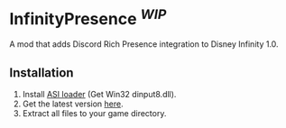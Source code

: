 # InfinityPresence <sup>*WIP*</sup>
A mod that adds Discord Rich Presence integration to Disney Infinity 1.0.

## Installation

1. Install [ASI loader](https://github.com/ThirteenAG/Ultimate-ASI-Loader/releases/latest/) (Get Win32 dinput8.dll).
2. Get the latest version [here](https://github.com/moyaimoment/InfinityPresence/releases/latest/).
3. Extract all files to your game directory.
